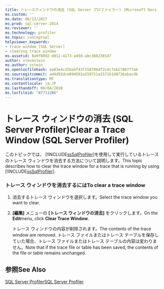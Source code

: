 ```yaml
---
title: トレースウィンドウの消去 (SQL Server プロファイラー) |Microsoft Docs
ms.custom: ''
ms.date: 06/13/2017
ms.prod: sql-server-2014
ms.reviewer: ''
ms.technology: profiler
ms.topic: conceptual
helpviewer_keywords:
- trace window [SQL Server]
- clearing trace window
ms.assetid: 8a9f0892-d812-4173-a498-abc36b230147
author: stevestein
ms.author: sstein
ms.openlocfilehash: ea83e4c25babf437158706df2c4cfeb1780777a6
ms.sourcegitcommit: ad4d92dce894592a259721a1571b1d8736abacdb
ms.translationtype: MT
ms.contentlocale: ja-JP
ms.lasthandoff: 08/04/2020
ms.locfileid: "87711286"
---
```

# <a name="clear-a-trace-window-sql-server-profiler"></a><span data-ttu-id="02326-102">トレース ウィンドウの消去 (SQL Server Profiler)</span><span class="sxs-lookup"><span data-stu-id="02326-102">Clear a Trace Window (SQL Server Profiler)</span></span>
  <span data-ttu-id="02326-103">このトピックでは、 [!INCLUDE[ssSqlProfiler](../../includes/sssqlprofiler-md.md)]を使用して実行しているトレースのトレース ウィンドウを消去する方法について説明します。</span><span class="sxs-lookup"><span data-stu-id="02326-103">This topic describes how to clear the trace window for a trace that is running by using [!INCLUDE[ssSqlProfiler](../../includes/sssqlprofiler-md.md)].</span></span>  
  
### <a name="to-clear-a-trace-window"></a><span data-ttu-id="02326-104">トレース ウィンドウを消去するには</span><span class="sxs-lookup"><span data-stu-id="02326-104">To clear a trace window</span></span>  
  
1.  <span data-ttu-id="02326-105">消去するトレース ウィンドウを選択します。</span><span class="sxs-lookup"><span data-stu-id="02326-105">Select the trace window you want to clear.</span></span>  
  
2.  <span data-ttu-id="02326-106">**[編集]** メニューの **[トレース ウィンドウの消去]** をクリックします。</span><span class="sxs-lookup"><span data-stu-id="02326-106">On the **Edit**menu, click **Clear Trace Window**.</span></span>  
  
     <span data-ttu-id="02326-107">トレース ウィンドウの内容が削除されます。</span><span class="sxs-lookup"><span data-stu-id="02326-107">The contents of the trace window are removed.</span></span> <span data-ttu-id="02326-108">トレース ファイルまたはトレース テーブルを保存していた場合、トレース ファイルまたはトレース テーブルの内容は変わりません。</span><span class="sxs-lookup"><span data-stu-id="02326-108">Note that if the trace file or table has been saved, the contents of the file or table remains unchanged.</span></span>  
  
## <a name="see-also"></a><span data-ttu-id="02326-109">参照</span><span class="sxs-lookup"><span data-stu-id="02326-109">See Also</span></span>  
 [<span data-ttu-id="02326-110">SQL Server Profiler</span><span class="sxs-lookup"><span data-stu-id="02326-110">SQL Server Profiler</span></span>](sql-server-profiler.md)  
  
  
